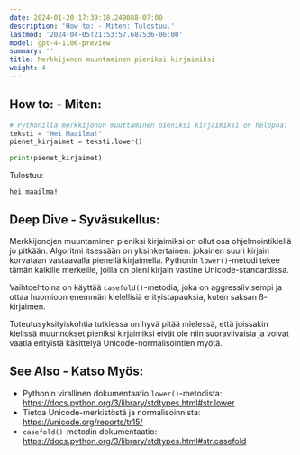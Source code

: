 ```yaml
---
date: 2024-01-20 17:39:18.249088-07:00
description: 'How to: - Miten: Tulostuu.'
lastmod: '2024-04-05T21:53:57.687536-06:00'
model: gpt-4-1106-preview
summary: ''
title: Merkkijonon muuntaminen pieniksi kirjaimiksi
weight: 4
---
```


## How to: - Miten:
```Python
# Pythonilla merkkijonon muuttaminen pieniksi kirjaimiksi on helppoa:
teksti = "Hei Maailma!"
pienet_kirjaimet = teksti.lower()

print(pienet_kirjaimet)
```

Tulostuu:
```
hei maailma!
```

## Deep Dive - Syväsukellus:
Merkkijonojen muuntaminen pieniksi kirjaimiksi on ollut osa ohjelmointikieliä jo pitkään. Algoritmi itsessään on yksinkertainen: jokainen suuri kirjain korvataan vastaavalla pienellä kirjaimella. Pythonin `lower()`-metodi tekee tämän kaikille merkeille, joilla on pieni kirjain vastine Unicode-standardissa.

Vaihtoehtoina on käyttää `casefold()`-metodia, joka on aggressiivisempi ja ottaa huomioon enemmän kielellisiä erityistapauksia, kuten saksan ß-kirjaimen.

Toteutusyksityiskohtia tutkiessa on hyvä pitää mielessä, että joissakin kielissä muunnokset pieniksi kirjaimiksi eivät ole niin suoraviivaisia ja voivat vaatia erityistä käsittelyä Unicode-normalisointien myötä.

## See Also - Katso Myös:
- Pythonin virallinen dokumentaatio `lower()`-metodista: https://docs.python.org/3/library/stdtypes.html#str.lower
- Tietoa Unicode-merkistöstä ja normalisoinnista: https://unicode.org/reports/tr15/
- `casefold()`-metodin dokumentaatio: https://docs.python.org/3/library/stdtypes.html#str.casefold
